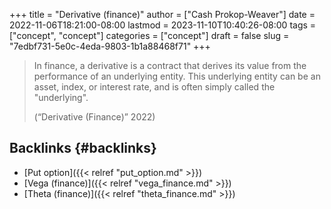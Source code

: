 +++
title = "Derivative (finance)"
author = ["Cash Prokop-Weaver"]
date = 2022-11-06T18:21:00-08:00
lastmod = 2023-11-10T10:40:26-08:00
tags = ["concept", "concept"]
categories = ["concept"]
draft = false
slug = "7edbf731-5e0c-4eda-9803-1b1a88468f71"
+++

> In finance, a derivative is a contract that derives its value from the performance of an underlying entity. This underlying entity can be an asset, index, or interest rate, and is often simply called the "underlying".
>
> (“Derivative (Finance)” 2022)


## Backlinks {#backlinks}

-   [Put option]({{< relref "put_option.md" >}})
-   [Vega (finance)]({{< relref "vega_finance.md" >}})
-   [Theta (finance)]({{< relref "theta_finance.md" >}})
